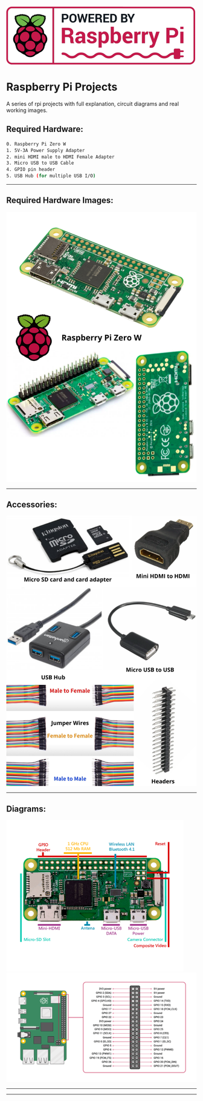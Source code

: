 ![p1](Images/rpi_logo2.png)
# Raspberry Pi Projects
A series of rpi projects with full explanation, circuit diagrams and real working images.

## Required Hardware:
```sh
0. Raspberry Pi Zero W
1. 5V-3A Power Supply Adapter
2. mini HDMI male to HDMI Female Adapter
3. Micro USB to USB Cable
4. GPIO pin header
5. USB Hub (for multiple USB I/O)
```
---

## Required Hardware Images:
![p2](Images/1.png)

---
## Accessories:
![p3](Images/3.png)

---

## Diagrams:
![p4](Images/rpi_labelled.png) 
![p5](Images/gpio.png) 

---
---
